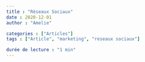```yaml
---
title : "Réseaux Sociaux"
date : 2020-12-01
author : "Amelie"

categories : ["Articles"]
tags : ["Article", "marketing", "reseaux sociaux"]

durée de lecture : "1 min"
---
```

